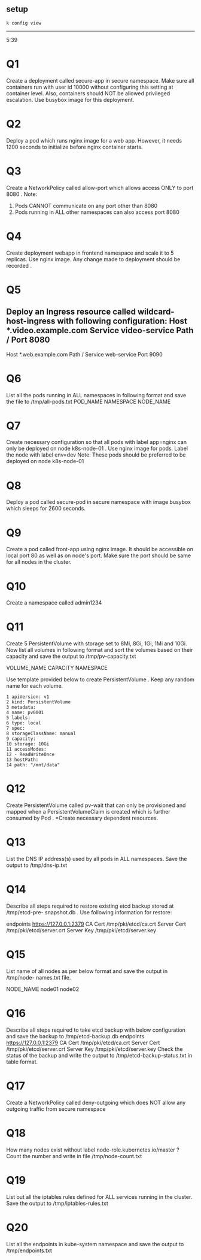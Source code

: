 ## setup

`k config view`

______________

5:39
# Q1

Create a deployment called secure-app in secure namespace. Make sure all
containers run with user id 10000 without configuring this setting at container level.
Also, containers should NOT be allowed privileged escalation.
Use busybox image for this deployment.


# Q2
Deploy a pod which runs nginx image for a web app. However, it needs 1200 seconds to
initialize before nginx container starts.


# Q3
Create a NetworkPolicy called allow-port which allows access ONLY to port 8080 .
Note:
1. Pods CANNOT communicate on any port other than 8080
2. Pods running in ALL other namespaces can also access port 8080

# Q4

Create deployment webapp in frontend namespace and scale it to 5 replicas. Use
nginx image.
Any change made to deployment should be recorded .


# Q5
Deploy an Ingress resource called wildcard-host-ingress with following
configuration:
Host *.video.example.com
Service video-service
Path /
Port 8080
-----------------------------------------------------------------------
Host *.web.example.com
Path /
Service web-service
Port 9090


# Q6

List all the pods running in ALL namespaces in following format and save the file to
/tmp/all-pods.txt
POD_NAME NAMESPACE NODE_NAME


# Q7

Create necessary configuration so that all pods with label app=nginx can only be
deployed on node k8s-node-01 .
Use nginx image for pods. Label the node with label env=dev
Note:
These pods should be preferred to be deployed on node k8s-node-01


# Q8

Deploy a pod called secure-pod in secure namespace with image busybox which
sleeps for 2600 seconds.

# Q9

Create a pod called front-app using nginx image. It should be accessible on local
port 80 as well as on node's port. Make sure the port should be same for all nodes in the
cluster.

# Q10

Create a namespace called admin1234

# Q11

Create 5 PersistentVolume with storage set to 8Mi, 8Gi, 1Gi, 1Mi and 10Gi. Now list
all volumes in following format and sort the volumes based on their capacity and
save the output to /tmp/pv-capacity.txt

VOLUME_NAME CAPACITY NAMESPACE

Use template provided below to create PersistentVolume . Keep any random name for
each volume.

```
1 apiVersion: v1
2 kind: PersistentVolume
3 metadata:
4 name: pv0001
5 labels:
6 type: local
7 spec:
8 storageClassName: manual
9 capacity:
10 storage: 10Gi
11 accessModes:
12 - ReadWriteOnce
13 hostPath:
14 path: "/mnt/data"
```




# Q12

Create PersistentVolume called pv-wait that can only be provisioned and mapped
when a PersistentVolumeClaim is created which is further consumed by Pod .
*Create necessary dependent resources.

# Q13

List the DNS IP address(s) used by all pods in ALL namespaces. Save the output to
/tmp/dns-ip.txt
# Q14

Describe all steps required to restore existing etcd backup stored at /tmp/etcd-pre-
snapshot.db . Use following information for restore:

endpoints https://127.0.0.1:2379
CA Cert /tmp/pki/etcd/ca.crt
Server Cert /tmp/pki/etcd/server.crt
Server Key /tmp/pki/etcd/server.key

# Q15


List name of all nodes as per below format and save the output in /tmp/node-
names.txt file.

NODE_NAME
node01
node02


# Q16

Describe all steps required to take etcd backup with below configuration and save the
backup to /tmp/etcd-backup.db
endpoints https://127.0.0.1:2379
CA Cert /tmp/pki/etcd/ca.crt
Server Cert /tmp/pki/etcd/server.crt
Server Key /tmp/pki/etcd/server.key
Check the status of the backup and write the output to /tmp/etcd-backup-status.txt
in table format.


# Q17

Create a NetworkPolicy called deny-outgoing which does NOT allow any outgoing
traffic from secure namespace

# Q18

How many nodes exist without label node-role.kubernetes.io/master ? Count the
number and write in file /tmp/node-count.txt

# Q19

List out all the iptables rules defined for ALL services running in the cluster. Save the
output to /tmp/iptables-rules.txt


# Q20

List all the endpoints in kube-system namespace and save the output to
/tmp/endpoints.txt



